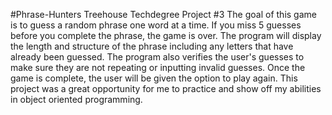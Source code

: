 #Phrase-Hunters
Treehouse Techdegree Project #3
The goal of this game is to guess a random phrase one word at a time. If you miss 5 guesses before you complete the phrase, the game is over. The program will display the length and structure of the phrase including any letters that have already been guessed. The program also verifies the user's guesses to make sure they are not repeating or inputting invalid guesses. Once the game is complete, the user will be given the option to play again.
This project was a great opportunity for me to practice and show off my abilities in object oriented programming.
